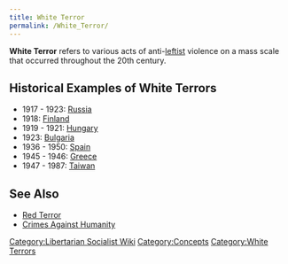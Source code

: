 ```yaml
---
title: White Terror
permalink: /White_Terror/
---
```


**White Terror** refers to various acts of
anti-[leftist](Left-Wing_Politics.md "wikilink") violence on a mass scale
that occurred throughout the 20th century.

## Historical Examples of White Terrors

- 1917 - 1923: [Russia](White_Terror_(Russia).md "wikilink")
- 1918: [Finland](White_Terror_(Finland).md "wikilink")
- 1919 - 1921: [Hungary](White_Terror_(Hungary).md "wikilink")
- 1923: [Bulgaria](White_Terror_(Bulgaria).md "wikilink")
- 1936 - 1950: [Spain](White_Terror_(Spain).md "wikilink")
- 1945 - 1946: [Greece](White_Terror_(Greece).md "wikilink")
- 1947 - 1987: [Taiwan](White_Terror_(Taiwan).md "wikilink")

## See Also

- [Red Terror](Red_Terror.md "wikilink")
- [Crimes Against Humanity](Crimes_Against_Humanity.md "wikilink")

[Category:Libertarian Socialist
Wiki](Category:Libertarian_Socialist_Wiki.md "wikilink")
[Category:Concepts](Category:Concepts.md "wikilink") [Category:White
Terrors](Category:White_Terrors.md "wikilink")